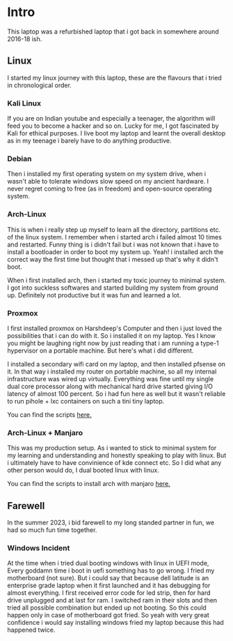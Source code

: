 # Intro

This laptop was a refurbished laptop that i got back in somewhere around 2016-18 ish.

## Linux

I started my linux journey with this laptop, these are the flavours that i tried in chronological order.

### Kali Linux

If you are on Indian youtube and especially a teenager, the algorithm will feed you to become a hacker and so on. Lucky for me, I got fascinated by Kali for ethical purposes. I live boot my laptop and learnt the overall desktop as in my teenage i barely have to do anything productive. 

### Debian

Then i installed my first operating system on my system drive, when i wasn't able to tolerate windows slow speed on my ancient hardware. I never regret coming to free (as in freedom) and open-source operating system.

### Arch-Linux

This is when i really step up myself to learn all the directory, partitions etc. of the linux system. I remember when i started arch i failed almost 10 times and restarted. Funny thing is i didn't fail but i was not known that i have to install a bootloader in order to boot my system up. Yeah! i installed arch the correct way the first time but thought that i messed up that's why it didn't boot. 

When i first installed arch, then i started my toxic journey to minimal system. I got into suckless softwares and started building my system from ground up. Definitely not productive but it was fun and learned a lot.


### Proxmox

I first installed proxmox on Harshdeep's Computer and then i just loved the possibilities that i can do with it. So i installed it on my laptop. Yes I know you might be laughing right now by just reading that i am running a type-1 hypervisor on a portable machine. But here's what i did different. 

I installed a secondary wifi card on my laptop, and then installed pfsense on it. In that way i installed my router on portable machine, so all my internal infrastructure was wired up virtually. Everything was fine until my single dual core processor along with mechanical hard drive started giving I/O latency of almost 100 percent. So i had fun here as well but it wasn't reliable to run pihole + lxc containers on such a tini tiny laptop.  

You can find the scripts [here.](https://github.com/rohanbatrain/Scripts/tree/main/Proxmox/Post-Install)

### Arch-Linux + Manjaro 

This was my production setup. As i wanted to stick to minimal system for my learning and understanding and honestly speaking to play with linux. But i ultimately have to have convinience of kde connect etc. So I did what any other person would do, I dual booted linux with linux. 

You can find the scripts to install arch with manjaro [here.](https://github.com/rohanbatrain/Scripts/tree/main/Arch-Linux/Dual-Boot)

## Farewell

In the summer 2023, i bid farewell to my long standed partner in fun, we had so much fun time together. 

### Windows Incident

At the time when i tried dual booting windows with linux in UEFI mode, Every goddamn time i boot in uefi something has to go wrong. I fried my motherboard (not sure). But i could say that because dell latitude is an enterprise grade laptop when it first launched and it has debugging for almost everything. I first received error code for led strip, then for hard drive unplugged and at last for ram. I switched ram in their slots and then tried all possible combination but ended up not booting. So this could happen only in case of motherboard got fried. So yeah with very great confidence i would say installing windows fried my laptop because this had happened twice.

